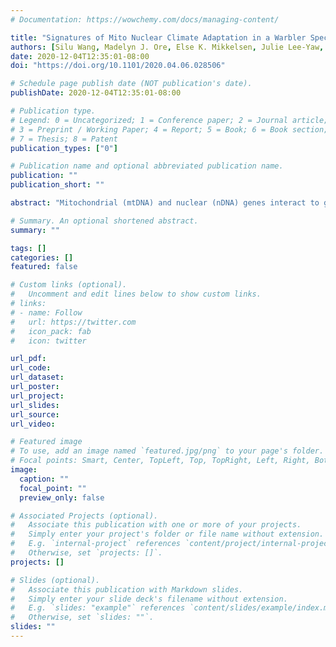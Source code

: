 ```yaml
---
# Documentation: https://wowchemy.com/docs/managing-content/

title: "Signatures of Mito Nuclear Climate Adaptation in a Warbler Species Complex"
authors: [Silu Wang, Madelyn J. Ore, Else K. Mikkelsen, Julie Lee-Yaw, Sievert Rohwer, Darren E. Irwin]
date: 2020-12-04T12:35:01-08:00
doi: "https://doi.org/10.1101/2020.04.06.028506"

# Schedule page publish date (NOT publication's date).
publishDate: 2020-12-04T12:35:01-08:00

# Publication type.
# Legend: 0 = Uncategorized; 1 = Conference paper; 2 = Journal article;
# 3 = Preprint / Working Paper; 4 = Report; 5 = Book; 6 = Book section;
# 7 = Thesis; 8 = Patent
publication_types: ["0"]

# Publication name and optional abbreviated publication name.
publication: ""
publication_short: ""

abstract: "Mitochondrial (mtDNA) and nuclear (nDNA) genes interact to govern metabolic pathways of mitochondria. When differentiated populations interbreed at secondary contact, incompatibilities between mtDNA of one population and nDNA of the other could result in low fitness of hybrids. Hermit Warblers (*S. occidentalis* abbreviated as HEWA) and inland Townsend’s Warblers (*Setophaga townsendi*, abbreviated as i-TOWA) exhibit distinct mtDNA haplotypes and a few nDNA regions of high differentiation, whereas coastal TOWA (c-TOWA) displays a mix of these genetic patterns consistent with ancient hybridization of HEWA and i-TOWA. Of the few highly-differentiated nDNA regions between i-TOWA and HEWA, two of these regions (on chromosome 5 and Z, respectively) are also differentiated between c-TOWA and i-TOWA, similar to the mtDNA pattern. These two nDNA regions are associated with mitochondrial fatty acid metabolism. Moreover, these nDNA regions are correlated with mtDNA ancestries among sites, a pattern consistent with mito-nuclear co-adaptation. Such mito-nuclear coevolution might be driven by climate-related selection, because the mito-nuclear ancestry is correlated with climatic conditions among sampling sites. These results suggest that cryptic differentiation in this species complex has been shaped by climate-correlated adaptation associated with mito-nuclear fatty acid metabolism."

# Summary. An optional shortened abstract.
summary: ""

tags: []
categories: []
featured: false

# Custom links (optional).
#   Uncomment and edit lines below to show custom links.
# links:
# - name: Follow
#   url: https://twitter.com
#   icon_pack: fab
#   icon: twitter

url_pdf:
url_code:
url_dataset:
url_poster:
url_project:
url_slides:
url_source:
url_video:

# Featured image
# To use, add an image named `featured.jpg/png` to your page's folder. 
# Focal points: Smart, Center, TopLeft, Top, TopRight, Left, Right, BottomLeft, Bottom, BottomRight.
image:
  caption: ""
  focal_point: ""
  preview_only: false

# Associated Projects (optional).
#   Associate this publication with one or more of your projects.
#   Simply enter your project's folder or file name without extension.
#   E.g. `internal-project` references `content/project/internal-project/index.md`.
#   Otherwise, set `projects: []`.
projects: []

# Slides (optional).
#   Associate this publication with Markdown slides.
#   Simply enter your slide deck's filename without extension.
#   E.g. `slides: "example"` references `content/slides/example/index.md`.
#   Otherwise, set `slides: ""`.
slides: ""
---
```

